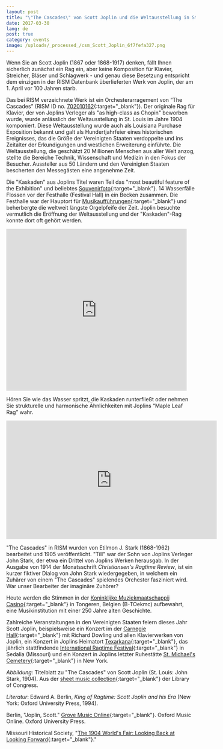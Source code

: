 ```yaml
---
layout: post
title: "\"The Cascades\" von Scott Joplin und die Weltausstellung in St. Louis"
date: 2017-03-30
lang: de
post: true
category: events
image: /uploads/_processed_/csm_Scott_Joplin_6f7fefa327.png
---
```



Wenn Sie an Scott Joplin (1867 oder 1868-1917) denken, fällt Ihnen sicherlich zunächst ein Rag ein, aber keine Komposition für Klavier, Streicher, Bläser und Schlagwerk - und genau diese Besetzung entspricht dem einzigen in der RISM Datenbank überlieferten Werk von Joplin, der am 1. April vor 100 Jahren starb.

Das bei RISM verzeichnete Werk ist ein Orchesterarragement von “The Cascades” (RISM ID no. [702010162](https://opac.rism.info/search?id=702010162){:target="_blank"}). Der originale Rag für Klavier, der von Joplins Verleger als "as high-class as Chopin" beworben wurde, wurde anlässlich der Weltausstellung in St. Louis im Jahre 1904 komponiert. Diese Weltausstellung wurde auch als Louisiana Purchase Exposition bekannt und galt als Hundertjahrfeier eines historischen Ereignisses, das die Größe der Vereinigten Staaten verdoppelte und ins Zeitalter der Erkundigungen und westlichen Erweiterung einführte. Die Weltausstellung, die geschätzt 20 Millionen Menschen aus aller Welt anzog, stellte die Bereiche Technik, Wissenschaft und Medizin in den Fokus der Besucher. Aussteller aus 50 Ländern und den Vereinigten Staaten bescherten den Messegästen eine angenehme Zeit.

Die "Kaskaden" aus Joplins Titel waren Teil das "most beautiful feature of the Exhibition" und beliebtes [Souvenirfoto](https://archive.org/details/worldsfairlouisi01newy){:target="_blank"}. 14 Wasserfälle Flossen vor der Festhalle (Festival Hall) in ein Becken zusammen. Die Festhalle war der Hauptort für [Musikaufführungen](https://archive.org/stream/worldsfairatstlo00stlo#page/n5/mode/2up){:target="_blank"} und beherbergte die weltweit längste Orgelpfeife der Zeit. Joplin besuchte vermutlich die Eröffnung der Weltausstellung und der "Kaskaden"-Rag konnte dort oft gehört werden.

<iframe src="https://archive.org/stream/worldsfairlouisi01newy?ui=embed#page/n3/mode/2up" width="480px" height="430px" frameborder="0"></iframe>


Hören Sie wie das Wasser spritzt, die Kaskaden runterfließt oder nehmen Sie strukturelle und harmonische Ähnlichkeiten mit Joplins “Maple Leaf Rag” wahr.

<iframe width="560" height="315" src="https://www.youtube.com/embed/XkM7mJwvnt0?start=29" frameborder="0" allowfullscreen></iframe>



"The Cascades" in RISM wurden von Etilmon J. Stark (1868-1962) bearbeitet und 1905 veröffentlicht. "Till" war der Sohn von Joplins Verleger John Stark, der etwa ein Drittel von Joplins Werken herausgab. In der Ausgabe von 1914 der Monatsschrift _Christiansen's Ragtime Review_, ist ein kurzer fiktiver Dialog von John Stark wiedergegeben, in welchem ein Zuhärer von einem "The Cascades" spielendes Orchester fasziniert wird. War unser Bearbeiter der imaginäre Zuhörer?

Heute werden die Stimmen in der [Koninklijke Muziekmaatschappij Casino](http://www.casinotongeren.be/muziek-menu){:target="_blank"} in Tongeren, Belgien (B-TOekmc) aufbewahrt, eine Musikinstitution mit einer 250 Jahre alten Geschichte.

Zahlreiche Veranstaltungen in den Vereinigten Staaten feiern dieses Jahr Scott Joplin, beispielsweise ein Konzert im der [Carnegie Hall](http://www.scottjoplin.org/news/great-scott-a-joplin-centennial-celebration){:target="_blank"} mit ​Richard Dowling und allen Klavierwerken von Joplin, ein Konzert in Joplins Heimatort [Texarkana](http://www.arkansas.com/event/scott-joplin-international-centennial-celebra/148518){:target="_blank"}, das jährlich stattfindende [International Ragtime Festival](http://www.scottjoplin.org/){:target="_blank"} in Sedalia (Missouri) und ein Konzert in Joplins letzter Ruhestätte [St. Michael's Cemetery](http://stmichaelscemetery.com/scott-joplin/){:target="_blank"} in New York.


_Abbildung_: Titelblatt zu "The Cascades" von Scott Joplin (St. Louis: John Stark, 1904). Aus der [sheet music collection](https://www.loc.gov/item/ihas.200033247/){:target="_blank"} der Library of Congress.

_Literatur_:
Edward A. Berlin, _King of Ragtime: Scott Joplin and his Era_ (New York: Oxford University Press, 1994).

Berlin, "Joplin, Scott." [Grove Music Online](http://www.oxfordmusiconline.com/subscriber/article/grove/music/A2253061){:target="_blank"}. Oxford Music Online. Oxford University Press.

Missouri Historical Society, "[The 1904 World's Fair: Looking Back at Looking Forward](http://mohistory.org/exhibits/Fair/WF/HTML/Overview/index.html){:target="_blank"}."



<script type="text/javascript">var switchTo5x=true;</script><script type="text/javascript" src="http://w.sharethis.com/button/buttons.js"></script><script type="text/javascript">stLight.options({publisher: "9b601438-1ce1-49d8-bfd7-9cff5df54c17", doNotHash: false, doNotCopy: false, hashAddressBar: false});</script>